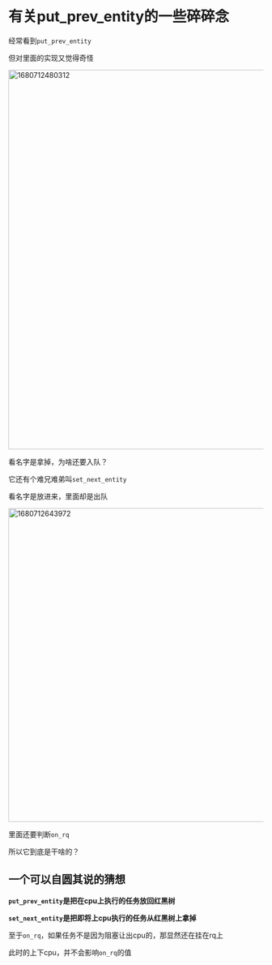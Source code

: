 # 有关put_prev_entity的一些碎碎念
经常看到`put_prev_entity`

但对里面的实现又觉得奇怪

<img width="749" alt="1680712480312" src="https://user-images.githubusercontent.com/31315527/230145911-cbb5186b-4cbb-4abb-86e3-9cc12642bb8e.png">

看名字是拿掉，为啥还要入队？

它还有个难兄难弟叫`set_next_entity`

看名字是放进来，里面却是出队

<img width="619" alt="1680712643972" src="https://user-images.githubusercontent.com/31315527/230146545-2fdb8dfa-bd94-42a8-8f74-2dda2fe1e6e4.png">

里面还要判断`on_rq`

所以它到底是干啥的？

## 一个可以自圆其说的猜想
**`put_prev_entity`是把在cpu上执行的任务放回红黑树**

**`set_next_entity`是把即将上cpu执行的任务从红黑树上拿掉**

至于`on_rq`，如果任务不是因为阻塞让出cpu的，那显然还在挂在rq上

此时的上下cpu，并不会影响`on_rq`的值




